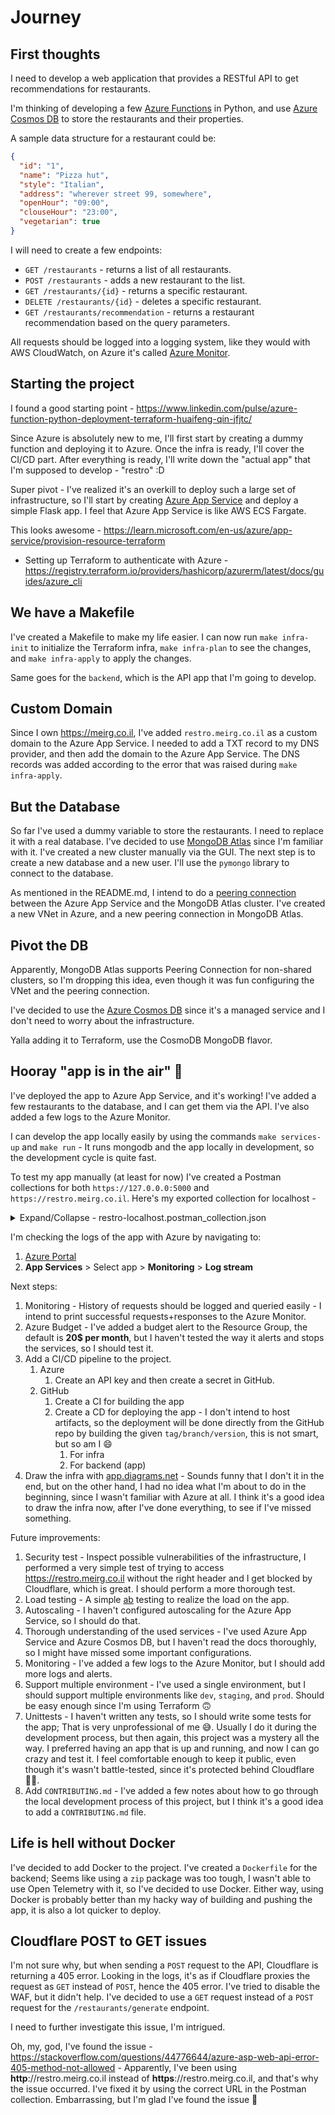 # Journey

## First thoughts

I need to develop a web application that provides a RESTful API to get recommendations for restaurants.

I'm thinking of developing a few [Azure Functions](https://azure.microsoft.com/en-us/products/functions) in Python, and use [Azure Cosmos DB](https://azure.microsoft.com/en-us/services/cosmos-db) to store the restaurants and their properties.

A sample data structure for a restaurant could be:

```json
{
  "id": "1",
  "name": "Pizza hut",
  "style": "Italian",
  "address": "wherever street 99, somewhere",
  "openHour": "09:00",
  "clouseHour": "23:00",
  "vegetarian": true
}
```

I will need to create a few endpoints:

- `GET /restaurants` - returns a list of all restaurants.
- `POST /restaurants` - adds a new restaurant to the list.
- `GET /restaurants/{id}` - returns a specific restaurant.
- `DELETE /restaurants/{id}` - deletes a specific restaurant.
- `GET /restaurants/recommendation` - returns a restaurant recommendation based on the query parameters.

All requests should be logged into a logging system, like they would with AWS CloudWatch, on Azure it's called [Azure Monitor](https://azure.microsoft.com/en-us/services/monitor).

## Starting the project

I found a good starting point - https://www.linkedin.com/pulse/azure-function-python-deployment-terraform-huaifeng-qin-jfjtc/

Since Azure is absolutely new to me, I'll first start by creating a dummy function and deploying it to Azure. Once the infra is ready, I'll cover the CI/CD part. After everything is ready, I'll write down the "actual app" that I'm supposed to develop - "restro" :D

Super pivot - I've realized it's an overkill to deploy such a large set of infrastructure, so I'll start by creating [Azure App Service](https://learn.microsoft.com/en-us/azure/app-service/getting-started?pivots=stack-python) and deploy a simple Flask app. I feel that Azure App Service is like AWS ECS Fargate.

This looks awesome - https://learn.microsoft.com/en-us/azure/app-service/provision-resource-terraform

- Setting up Terraform to authenticate with Azure - https://registry.terraform.io/providers/hashicorp/azurerm/latest/docs/guides/azure_cli

## We have a Makefile

I've created a Makefile to make my life easier. I can now run `make infra-init` to initialize the Terraform infra, `make infra-plan` to see the changes, and `make infra-apply` to apply the changes.

Same goes for the `backend`, which is the API app that I'm going to develop.

## Custom Domain

Since I own https://meirg.co.il, I've added `restro.meirg.co.il` as a custom domain to the Azure App Service. I needed to add a TXT record to my DNS provider, and then add the domain to the Azure App Service. The DNS records was added according to the error that was raised during `make infra-apply`.

## But the Database

So far I've used a dummy variable to store the restaurants. I need to replace it with a real database. I've decided to use [MongoDB Atlas](https://www.mongodb.com/cloud/atlas) since I'm familiar with it. I've created a new cluster manually via the GUI. The next step is to create a new database and a new user. I'll use the `pymongo` library to connect to the database.

As mentioned in the README.md, I intend to do a [peering connection](https://www.mongodb.com/docs/atlas/security-vpc-peering/) between the Azure App Service and the MongoDB Atlas cluster. I've created a new VNet in Azure, and a new peering connection in MongoDB Atlas.

## Pivot the DB

Apparently, MongoDB Atlas supports Peering Connection for non-shared clusters, so I'm dropping this idea, even though it was fun configuring the VNet and the peering connection.

I've decided to use the [Azure Cosmos DB](https://azure.microsoft.com/en-us/services/cosmos-db) since it's a managed service and I don't need to worry about the infrastructure.

Yalla adding it to Terraform, use the CosmoDB MongoDB flavor.

## Hooray "app is in the air" 🚀

I've deployed the app to Azure App Service, and it's working! I've added a few restaurants to the database, and I can get them via the API. I've also added a few logs to the Azure Monitor.

I can develop the app locally easily by using the commands `make services-up` and `make run` - It runs mongodb and the app locally in development, so the development cycle is quite fast.

To test my app manually (at least for now) I've created a Postman collections for both `https://127.0.0.0:5000` and `https://restro.meirg.co.il`. Here's my exported collection for localhost -

<details>

<summary>Expand/Collapse - restro-localhost.postman_collection.json</summary>

```json
{
  "info": {
    "_postman_id": "007e8c60-06ed-4f5a-83d4-6a474a71ffed",
    "name": "restro-localhost",
    "schema": "https://schema.getpostman.com/json/collection/v2.1.0/collection.json",
    "_exporter_id": "9776480"
  },
  "item": [
    {
      "name": "restaurants",
      "request": {
        "method": "GET",
        "header": [],
        "url": {
          "raw": "{{BASE_URL}}/restaurants",
          "host": ["{{BASE_URL}}"],
          "path": ["restaurants"]
        }
      },
      "response": []
    },
    {
      "name": "version",
      "request": {
        "method": "GET",
        "header": [],
        "url": {
          "raw": "{{BASE_URL}}/version",
          "host": ["{{BASE_URL}}"],
          "path": ["version"]
        }
      },
      "response": []
    },
    {
      "name": "health",
      "request": {
        "method": "GET",
        "header": [],
        "url": {
          "raw": "{{BASE_URL}}/health",
          "host": ["{{BASE_URL}}"],
          "path": ["health"]
        }
      },
      "response": []
    },
    {
      "name": "root",
      "request": {
        "method": "GET",
        "header": [],
        "url": {
          "raw": "{{BASE_URL}}/",
          "host": ["{{BASE_URL}}"],
          "path": [""]
        }
      },
      "response": []
    },
    {
      "name": "restaurants/recommendation",
      "request": {
        "method": "GET",
        "header": [],
        "url": {
          "raw": "{{BASE_URL}}/restaurants/recommendation?style=chinese",
          "host": ["{{BASE_URL}}"],
          "path": ["restaurants", "recommendation"],
          "query": [
            {
              "key": "vegetarian",
              "value": "no",
              "disabled": true
            },
            {
              "key": "style",
              "value": "chinese"
            }
          ]
        }
      },
      "response": []
    },
    {
      "name": "restaurants/generate",
      "request": {
        "method": "POST",
        "header": [],
        "url": {
          "raw": "{{BASE_URL}}/restaurants/generate",
          "host": ["{{BASE_URL}}"],
          "path": ["restaurants", "generate"]
        }
      },
      "response": []
    }
  ],
  "event": [
    {
      "listen": "prerequest",
      "script": {
        "type": "text/javascript",
        "exec": [""]
      }
    },
    {
      "listen": "test",
      "script": {
        "type": "text/javascript",
        "exec": [""]
      }
    }
  ],
  "variable": [
    {
      "key": "BASE_URL",
      "value": "http://127.0.0.1:5000",
      "type": "string"
    }
  ]
}
```

</details>

I'm checking the logs of the app with Azure by navigating to:

1. [Azure Portal](https://portal.azure.com/)
2. **App Services** > Select app > **Monitoring** > **Log stream**

Next steps:

1. Monitoring - History of requests should be logged and queried easily - I intend to print successful requests+responses to the Azure Monitor.
2. Azure Budget - I've added a budget alert to the Resource Group, the default is **20$ per month**, but I haven't tested the way it alerts and stops the services, so I should test it.
3. Add a CI/CD pipeline to the project.
   1. Azure
      1. Create an API key and then create a secret in GitHub.
   2. GitHub
      1. Create a CI for building the app
      2. Create a CD for deploying the app - I don't intend to host artifacts, so the deployment will be done directly from the GitHub repo by building the given `tag/branch/version`, this is not smart, but so am I 😄
         1. For infra
         2. For backend (app)
4. Draw the infra with [app.diagrams.net](https://app.diagrams.net/) - Sounds funny that I don't it in the end, but on the other hand, I had no idea what I'm about to do in the beginning, since I wasn't familiar with Azure at all. I think it's a good idea to draw the infra now, after I've done everything, to see if I've missed something.

Future improvements:

1.  Security test - Inspect possible vulnerabilities of the infrastructure, I performed a very simple test of trying to access https://restro.meirg.co.il without the right header and I get blocked by Cloudflare, which is great. I should perform a more thorough test.
2.  Load testing - A simple [ab](https://httpd.apache.org/docs/2.4/programs/ab.html) testing to realize the load on the app.
3.  Autoscaling - I haven't configured autoscaling for the Azure App Service, so I should do that.
4.  Thorough understanding of the used services - I've used Azure App Service and Azure Cosmos DB, but I haven't read the docs thoroughly, so I might have missed some important configurations.
5.  Monitoring - I've added a few logs to the Azure Monitor, but I should add more logs and alerts.
6.  Support multiple environment - I've used a single environment, but I should support multiple environments like `dev`, `staging`, and `prod`. Should be easy enough since I'm using Terraform 🙃
7.  Unittests - I haven't written any tests, so I should write some tests for the app; That is very unprofessional of me 😅. Usually I do it during the development process, but then again, this project was a mystery all the way. I preferred having an app that is up and running, and now I can go crazy and test it. I feel comfortable enough to keep it public, even though it's wasn't battle-tested, since it's protected behind Cloudflare 💪🏻.
8.  Add `CONTRIBUTING.md` - I've added a few notes about how to go through the local development process of this project, but I think it's a good idea to add a `CONTRIBUTING.md` file.

## Life is hell without Docker

I've decided to add Docker to the project. I've created a `Dockerfile` for the backend; Seems like using a `zip` package was too tough, I wasn't able to use Open Telemetry with it, so I've decided to use Docker. Either way, using Docker is probably better than my hacky way of building and pushing the app, it is also a lot quicker to deploy.

## Cloudflare POST to GET issues

I'm not sure why, but when sending a `POST` request to the API, Cloudflare is returning a 405 error. Looking in the logs, it's as if Cloudflare proxies the request as `GET` instead of `POST`, hence the 405 error. I've tried to disable the WAF, but it didn't help. I've decided to use a `GET` request instead of a `POST` request for the `/restaurants/generate` endpoint.

I need to further investigate this issue, I'm intrigued.

Oh, my, god, I've found the issue - https://stackoverflow.com/questions/44776644/azure-asp-web-api-error-405-method-not-allowed - Apparently, I've been using **http**://restro.meirg.co.il instead of **https**://restro.meirg.co.il, and that's why the issue occurred. I've fixed it by using the correct URL in the Postman collection. Embarrassing, but I'm glad I've found the issue 🙈
